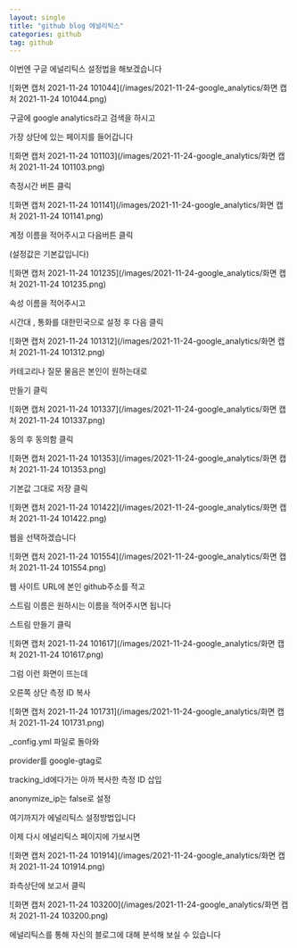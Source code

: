 ```yaml
---
layout: single
title: "github blog 에널리틱스"
categories: github
tag: github
---
```


이번엔  구글 에널리틱스 설정법을 해보겠습니다



![화면 캡처 2021-11-24 101044](/images/2021-11-24-google_analytics/화면 캡처 2021-11-24 101044.png)

구글에 google  analytics라고 검색을 하시고

가장 상단에 있는 페이지를 들어갑니다

![화면 캡처 2021-11-24 101103](/images/2021-11-24-google_analytics/화면 캡처 2021-11-24 101103.png)



측정시간 버튼 클릭

![화면 캡처 2021-11-24 101141](/images/2021-11-24-google_analytics/화면 캡처 2021-11-24 101141.png)

계정 이름을 적어주시고 다음버튼 클릭

(설정값은 기본값입니다)

![화면 캡처 2021-11-24 101235](/images/2021-11-24-google_analytics/화면 캡처 2021-11-24 101235.png)

속성 이름을 적어주시고 

시간대 , 통화를 대한민국으로 설정 후 다음 클릭

![화면 캡처 2021-11-24 101312](/images/2021-11-24-google_analytics/화면 캡처 2021-11-24 101312.png)

카테고리나 질문 물음은 본인이 원하는대로 

만들기 클릭

![화면 캡처 2021-11-24 101337](/images/2021-11-24-google_analytics/화면 캡처 2021-11-24 101337.png)

동의 후  동의함 클릭

![화면 캡처 2021-11-24 101353](/images/2021-11-24-google_analytics/화면 캡처 2021-11-24 101353.png)

기본값 그대로 저장 클릭

![화면 캡처 2021-11-24 101422](/images/2021-11-24-google_analytics/화면 캡처 2021-11-24 101422.png)

웹을 선택하겠습니다

![화면 캡처 2021-11-24 101554](/images/2021-11-24-google_analytics/화면 캡처 2021-11-24 101554.png)

웹 사이트 URL에 본인 github주소를 적고

스트림 이름은 원하시는 이름을 적어주시면 됩니다

스트림 만들기 클릭

![화면 캡처 2021-11-24 101617](/images/2021-11-24-google_analytics/화면 캡처 2021-11-24 101617.png)

그럼 이런 화면이 뜨는데

오른쪽 상단 측정 ID 복사

![화면 캡처 2021-11-24 101731](/images/2021-11-24-google_analytics/화면 캡처 2021-11-24 101731.png)

_config.yml 파일로 돌아와

provider를 google-gtag로

tracking_id에다가는 아까 복사한 측정 ID 삽입

anonymize_ip는 false로 설정



여기까지가 에널리틱스 설정방법입니다

이제 다시 에널리틱스 페이지에 가보시면

![화면 캡처 2021-11-24 101914](/images/2021-11-24-google_analytics/화면 캡처 2021-11-24 101914.png)

좌측상단에 보고서 클릭

![화면 캡처 2021-11-24 103200](/images/2021-11-24-google_analytics/화면 캡처 2021-11-24 103200.png)



에널리틱스를 통해 자신의 블로그에 대해 분석해 보실 수 있습니다

